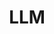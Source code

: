 ---
# Featured tags need to have either the `list` or `grid` layout (PRO only).
layout: list

# The title of the tag's page.
title: LLM

# The name of the tag, used in a post's front matter (e.g. tags: [<slug>]).
slug: llm

# (Optional) Write a short (~150 characters) description of this featured tag.
description: >
  LLM 관련 포스팅

# (Optional) You can disable grouping posts by date.
no_groups: true

# Exclude this example category from the sitemap.
# DON'T USE THIS SETTING IN YOUR CATEGORIES!
sitemap: false
---